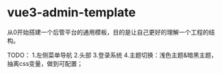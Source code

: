 # vue3-admin-template

从0开始搭建一个后管平台的通用模板，目的是让自己更好的理解一个工程的结构。

TODO：
1.左侧菜单导航
2.头部 
3.登录系统
4.主题切换：浅色主题&暗黑主题，抽离css变量，做到可配置；
